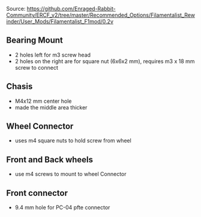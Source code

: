 Source: https://github.com/Enraged-Rabbit-Community/ERCF_v2/tree/master/Recommended_Options/Filamentalist_Rewinder/User_Mods/Filamentalist_F1mod/0.2v

## Bearing Mount
- 2 holes left for m3 screw head
- 2 holes on the right are for square nut (6x6x2 mm), requires m3 x 18 mm screw to connect

## Chasis
- M4x12 mm center hole
- made the middle area thicker

## Wheel Connector
- uses m4 square nuts to hold screw from wheel

## Front and Back wheels
- use m4 screws to mount to wheel Connector

## Front connector
- 9.4 mm hole for PC-04 pfte connector
